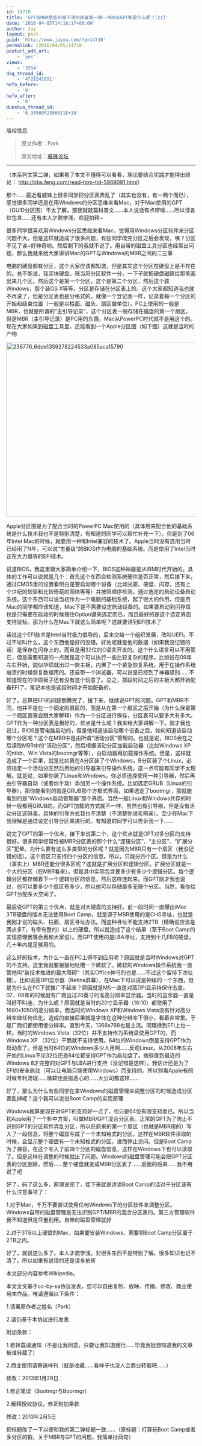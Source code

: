 ```yaml
---
id: 14710
title: 'GPT与MBR那些纠缠不清的故事第一弹——MBR与GPT都是什么呢？[zz]'
date: '2016-04-05T14:16:17+08:00'
author: Jay
layout: post
guid: 'http://www.jayxu.com/?p=14710'
permalink: /2016/04/05/14710
posturl_add_url:
    - 'yes'
views:
    - '3554'
dsq_thread_id:
    - '4721241851'
hefo_before:
    - '0'
hefo_after:
    - '0'
duoshuo_thread_id:
    - '6.3356052386611E+18'
---
```


版权信息
<blockquote>原文作者：<span class="s1">Park</span>

<span class="s1">原文地址：<a href="http://bbs.feng.com/forum.php?mod=viewthread&amp;tid=5874872" target="_blank">威锋论坛</a></span></blockquote>

<hr />
<p class="p1"><span class="s1">（本系列文第二弹，如果看了本文不懂得可以看看，理论要结合实践才能得出结论： <a href="http://bbs.feng.com/read-htm-tid-5969091.html" target="_blank"><span class="s2">http://bbs.feng.com/read-htm-tid-5969091.html</span></a>）</span></p>
<p class="p3"><span class="s4">那个……最近看威锋上很多同学把分区表弄乱了（其实也没有，有一两个而已），感觉很多同学还是在用Windows的分区思维来看Mac，对于Mac使用的GPT（GUID分区图）不太了解，那我就敲篇科普文……本人说话有点啰嗦……所以请各位包含……还有本人才疏学浅，欢迎拍砖~</span></p>
<p class="p3"><span class="s4">很多同学很喜欢用Windows分区思维来看Mac，觉得用Windows分区软件来分区问题不大，但是这样就造成了很多问题，有些同学改完分区之后会发现，咦？分区不见了诶~好神奇哟。然后剩下的我就不说了。用自带的磁盘工具分区也经常出问题，那么我就来给大家讲讲Mac的GPT与Windows的MBR之间的二三事</span></p>
<p class="p3"><span class="s4">电脑的硬盘都有分区，这个大家应该都知道，但是其实这个分区在硬盘上是不存在的。总不能说，我买块硬盘，咣当用分区软件一分，一下子就把硬盘磁碟给那笔画出来几个区。然后这个是第一个分区，这个是第二个分区，然后这个装Windows，那个装OS X等等。分区是存储在分区表上的。这个大家都知道我也就不再说了，但是分区表也是分格式的，就像一个登记表一样，记录着每一个分区的开始和结束位置（一般是以柱面、磁头、扇区做单位）。PC上使用的一般是MBR，也就是所谓的“主引导记录”，这个分区表一般存储在磁盘的第一个扇区。但是MBR（主引导记录）是PC用的东西，Mac从PowerPC时代就不是用这个的。现在大家如果到磁盘工具里，还能看到一个Apple分区图（如下图）这就是当时的产物</span></p>
<p class="p3"><a href="http://www.jayxu.com/log/wp-content/uploads/2016/04/236776_6dde1359278224533a085aca15790.png" rel="attachment wp-att-14713"><img class="alignnone size-medium wp-image-14713" src="http://www.jayxu.com/log/wp-content/uploads/2016/04/236776_6dde1359278224533a085aca15790-600x462.png" alt="236776_6dde1359278224533a085aca15790" width="600" height="462" /></a></p>
<p class="p3"><span class="s4">Apple分区图是为了配合当时的PowerPC Mac使用的（具体用来配合他的基础系统是什么技术我也不是特别清楚，有知道的同学可以帮忙补充一下），但是到了06年Intel Mac的时候，就要用一种和Intel兼容的技术了。Apple当时没有选用当时已经用了N年，可以说“古董级”的BIOS作为电脑的基础系统。而是使用了Intel当时正在大力倡导的EFI技术。</span></p>
<p class="p3"><span class="s4">说道BIOS，我这里跟大家简单介绍一下，BIOS这种神器是从IBM时代开始的。具体的工作可以说就是几个：首先这个东西会检测系统硬件是否正常，然后接下来，通过CMOS里的设置看明白是要启动哪个设备（比如光驱、硬盘、闪存，还有上个世纪的软驱和比较奇葩的网络等等）并按照顺序检测。通过选定的启动设备启动系统。这个东西可以说当初作为一个电脑的基础系统，起了很大的作用，但是用Mac的同学都应该知道，Mac下是不需要设定启动设备的。如果要启动到闪存盘也是只需要在启动的时候按住Option键来选定而已，而且最好的是这个选定界面支持鼠标。那为什么在Mac下就这么简单呢？这就要讲到EFI技术了</span></p>
<p class="p3"><span class="s4">话说这个EFI技术是Intel当时极力倡导的，后来交给一个组织发展，改叫UEFI。不过不论叫什么，这个东西他是好的没错。好处呢就是他的数据（如果我没记错的话）是保存在闪存上的，而且是用32位的C语言开发的。这个什么语言可以不用管它，但是需要知道的一点就是这个可以执行一些比较复杂的程序。比如说在09年左右开始，貌似华硕就出过一款主板，内置了一个紧急恢复系统，用于在操作系统崩溃的时候恢复数据用的。还自带一个浏览器，可以说是已经到了神器级别……不知道现在的华硕板子还有没有这个玩意了。总之，那段时间之后的主板大都开始配备EFI了。笔记本也是这段时间才开始配备的。</span></p>
<p class="p3"><span class="s4">好了，总算把EFI的问题倒腾完了，接下来，继续说GPT的问题。GPT和MBR不同，他并不是在一个固定的扇区的，而是从在第一个扇区之后开始（为什么保留第一个扇区我等会跟大家解释）作为一个分区进行保存，分区表可以要多大有多大。GPT作为一种分区表是极好的，优点是什么呢？我来给大家讲解一下。刚才我也说过，BIOS是管电脑启动的，但是他知道该启动哪个设备之后，如何知道该启动哪个分区呢？这个在MBR中是由所谓“活动分区”管理的。也就是说，BIOS会在之后读取MBR中的“活动分区”，然后根据活动分区加载启动器（比如Windows XP的ntldr、Win Vista的bootmgr等等），由启动器再加载操作系统。但是，这样就造成了一个后果，就是比如我在A分区装了个Windows，B分区装了个Linux，必须指定一个活动分区然后用他的引导器来引导操作系统。这一点可能有同学不太理解。就是说，如果你装了Linux和Windows，你必须选择使用一种引导器，然后再由引导器自动（或者你手动）添加另一个操作系统。比如选定GRUB（Linux的引导器），那你能看到的就是GRUB那个方框式界面，如果选定了bootmgr，那就能看到的是“Windows启动管理器”那个界面。当然一般Linux和Windows共存的时候一般都用GRUB的。而GPT加载的方式就不一样。虽然也有引导器，但是没有活动分区这码事。具体的引导方式我也不清楚（不清楚你说毛啊亲）。至少在Mac下我理解是通过设定引导分区来进行的。有知道的同学可以告诉我一下……</span></p>
<p class="p3"><span class="s4">说完了GPT的第一个优点，接下来说第二个，这个优点就是GPT对多分区的支持很好。很多同学经常性被MBR分区表的那个什么“逻辑分区”、“主分区”、“扩展分区”犯晕。为什么要有这么多类型的分区呢？就是因为MBR只有一个扇区（我没记错的话）。这个扇区只支持四个分区的信息。所以，只能分四个区。但是为什么（事实上）MBR还能分很多区呢？这就是扩展分区和逻辑分区。扩展分区就是一个大的分区（在MBR看来），但是其中实际包含要多少有多少个逻辑分区。每个逻辑分区都存储着下一个逻辑分区的信息，然后这样连起来。而GPT刚才我也说过，他可以要多少个扇区有多少，所以他可以存储最多无限个分区。当然，看你给GPT分配多大空间了。</span></p>
<p class="p3"><span class="s4">最后说GPT的第三个优点，就是对大硬盘的支持好。前一段时间一直爆出iMac 3TB硬盘的版本无法使用Boot Camp，就是源于MBR使用的是CHS寻址，也就是我刚才说的磁头、柱面、扇区寻址办法。而这种寻址不能支持2TB（精确说应该是两点多T，有零有整的）以上的硬盘。所以就造成了这个结果（至于Boot Camp的实现原理我等会再和大家说）。而GPT使用的是LBA寻址，支持到十几EB的硬盘。几十年内是足够用的。</span></p>
<p class="p3"><span class="s4">这么好的技术，为什么一直在PC上得不到应用呢？原因就是当时Windows对GPT的不支持。这里我就要狠狠地吐槽一下微软了。微软的Windows操作系统我一直管他叫“新技术推进的最大障碍”（其实Office神马的也是……不过这个留待下次吐槽）。比如说高DPI显示器（Retina屏幕），在Mac下可以说是神级的一个东西，但是为什么在PC下就推广不起来？原因就是MS一直是对高DPI显示持保守态度。07、08年的时候就有厂商出过20英寸的准高分辨率显示器。当时的显示器一直是叫好不叫座，为什么呢？原因就是当时的20寸显示器（16:10）都使用了1680x1050的高分辨率，而当时的Windows XP和Windows Vista没有针对高分辨率做任何优化。造成的直接后果就是字体在这种分辨率下很小，看着非常累。于是厂商们都使用低分辨率。直到今天，1366x768也是主流。同理换到EFI上也一样。当时的Windows Vista（32位）并不支持作为系统盘使用GPT的，而Windows XP （32位）干脆就不支持使用。64位的Windows倒是支持GPT作为启动盘了。但是当时64位的Windows多少人用啊……反观Linux，从2008年左右开始的Linux不论32位还是64位都支持GPT作为启动盘了。微软直到最近的Windows 8才完整的对GPT与LBA进行支持（没记错是这样）。我估计还是为了EFI的安全启动（可以让电脑只能使用Windows）而支持的。所以别看Apple有的时候专利流氓……微软也是挺恶心的……大公司都这样……</span></p>
<p class="p3"><span class="s4">好了，那么为什么有些同学在拿Windows的磁盘管理来调整分区的时候造成分区表乱掉呢？这个我可以说说Boot Camp的实现原理</span></p>
<p class="p3"><span class="s4">Windows就算是现在对GPT的支持好一点了，也只是64位有限支持而已。所以当初Apple用了一个折中方案，叫做MBR/GPT混合分区表。正常的GPT为了防止不识别GPT的分区软件弄乱分区，所以在原来的第一个扇区（也就是MBR用的）写入了一段信息，将整个磁盘写成了一个未知格式的分区。这样在MBR软件读取的时候，会显示整个硬盘有一个未知格式的分区，进而停止访问。但是Boot Camp为了兼容，在这个写入了前四个分区的磁盘信息，这样在Windows下也可以读取了。但是这样在调整的时候就出了问题。Windows的磁盘管理可能会把GPT分区表的分区删除，然后……整个硬盘就变成MBR分区表了……后面的后果……我不用说了吧</span></p>
<p class="p3"><span class="s4">好了，码了这么多，原理说完了，接下来就是讲讲Boot Camp的话对于分区该有什么注意事项了：</span></p>
<p class="p3"><span class="s4">1.对于Mac，千万不要尝试使用任何Windows下的分区软件来调整分区。Windows自带的磁盘管理是无法识别GPT/MBR的混合分区表的。第三方管理软件我不知道但是尽量别用。自带的磁盘管理就好</span></p>
<p class="p3"><span class="s4">2.对于3TB以上硬盘的Mac，如果要安装Windows，需要将Boot Camp分区置于2TB之内。</span></p>
<p class="p3"><span class="s4">好了，就说这么多了。本人才疏学浅。对很多东西不是特别了解，很多知识也记不清了。所以如果有说错的还是请多拍砖</span></p>
<p class="p3"><span class="s4">本文部分内容参考Wikipedia。</span></p>
<p class="p3"><span class="s4">本文全文基于cc-by-sa协议发表，您可以自由复制、放映、传播、修改、商业使用本作品。唯请遵循以下条件：</span></p>
<p class="p3"><span class="s4">1.请署原作者之姓名（Park）</span></p>
<p class="p3"><span class="s4">2.请仍基于本协议进行发表</span></p>
<p class="p3"><span class="s4">附加条款：</span></p>
<p class="p3"><span class="s4">1.若转载请通知（不是让我同意，只要让我知道就行……毕竟我挺想知道我的文章被谁转载了）</span></p>
<p class="p3"><span class="s4">2.商业使用请寄送样刊（就是收藏……看样子也没人会商业转载吧……）</span></p>
<p class="p3"><span class="s4">修改：2013年1月29日：</span></p>
<p class="p3"><span class="s4">1.修正笔误（Bootmgr与Boormgr）</span></p>
<p class="p3"><span class="s4">2.解释授权协议，修正附加条款</span></p>
<p class="p3"><span class="s4">修改：2013年2月5日</span></p>
<p class="p4"><span class="s3">把标题改了一下以便和我的第二弹标题一致……（原标题：打算玩Boot Camp或者多分区的戳，关于MBR与GPT的问题，我简单扯两句）</span></p>